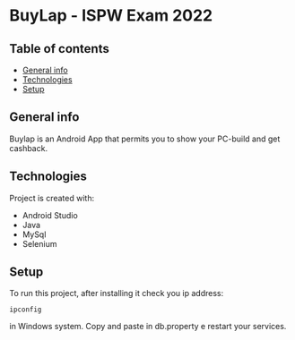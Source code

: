 # BuyLap - ISPW Exam 2022
## Table of contents
* [General info](#general-info)
* [Technologies](#technologies)
* [Setup](#setup)

## General info
Buylap is an Android App that permits you to show your PC-build and get cashback.
## Technologies
Project is created with:
* Android Studio
* Java
* MySql
* Selenium

## Setup
To run this project, after installing it check you ip address:
```
ipconfig

```
in Windows system. Copy and paste in db.property e restart your services.


